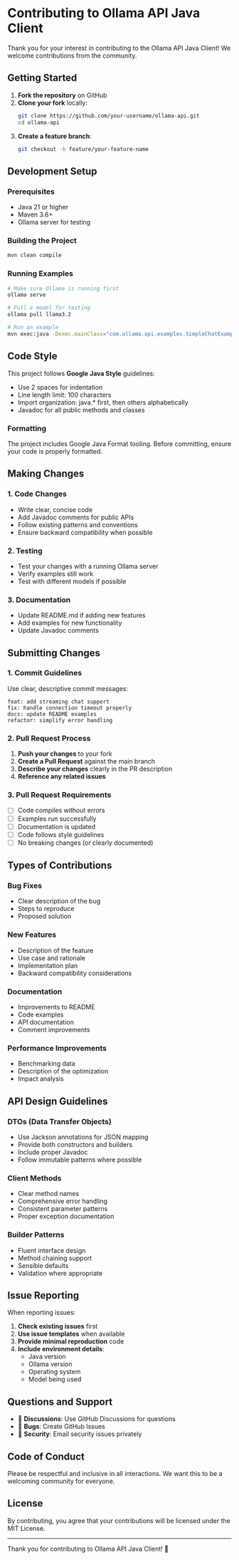 # Contributing to Ollama API Java Client

Thank you for your interest in contributing to the Ollama API Java Client! We welcome contributions from the community.

## Getting Started

1. **Fork the repository** on GitHub
2. **Clone your fork** locally:
   ```bash
   git clone https://github.com/your-username/ollama-api.git
   cd ollama-api
   ```
3. **Create a feature branch**:
   ```bash
   git checkout -b feature/your-feature-name
   ```

## Development Setup

### Prerequisites

- Java 21 or higher
- Maven 3.6+
- Ollama server for testing

### Building the Project

```bash
mvn clean compile
```

### Running Examples

```bash
# Make sure Ollama is running first
ollama serve

# Pull a model for testing
ollama pull llama3.2

# Run an example
mvn exec:java -Dexec.mainClass="com.ollama.api.examples.SimpleChatExample"
```

## Code Style

This project follows **Google Java Style** guidelines:

- Use 2 spaces for indentation
- Line length limit: 100 characters
- Import organization: java.* first, then others alphabetically
- Javadoc for all public methods and classes

### Formatting

The project includes Google Java Format tooling. Before committing, ensure your code is properly formatted.

## Making Changes

### 1. Code Changes

- Write clear, concise code
- Add Javadoc comments for public APIs
- Follow existing patterns and conventions
- Ensure backward compatibility when possible

### 2. Testing

- Test your changes with a running Ollama server
- Verify examples still work
- Test with different models if possible

### 3. Documentation

- Update README.md if adding new features
- Add examples for new functionality
- Update Javadoc comments

## Submitting Changes

### 1. Commit Guidelines

Use clear, descriptive commit messages:

```
feat: add streaming chat support
fix: handle connection timeout properly
docs: update README examples
refactor: simplify error handling
```

### 2. Pull Request Process

1. **Push your changes** to your fork
2. **Create a Pull Request** against the main branch
3. **Describe your changes** clearly in the PR description
4. **Reference any related issues**

### 3. Pull Request Requirements

- [ ] Code compiles without errors
- [ ] Examples run successfully
- [ ] Documentation is updated
- [ ] Code follows style guidelines
- [ ] No breaking changes (or clearly documented)

## Types of Contributions

### Bug Fixes
- Clear description of the bug
- Steps to reproduce
- Proposed solution

### New Features
- Description of the feature
- Use case and rationale
- Implementation plan
- Backward compatibility considerations

### Documentation
- Improvements to README
- Code examples
- API documentation
- Comment improvements

### Performance Improvements
- Benchmarking data
- Description of the optimization
- Impact analysis

## API Design Guidelines

### DTOs (Data Transfer Objects)
- Use Jackson annotations for JSON mapping
- Provide both constructors and builders
- Include proper Javadoc
- Follow immutable patterns where possible

### Client Methods
- Clear method names
- Comprehensive error handling
- Consistent parameter patterns
- Proper exception documentation

### Builder Patterns
- Fluent interface design
- Method chaining support
- Sensible defaults
- Validation where appropriate

## Issue Reporting

When reporting issues:

1. **Check existing issues** first
2. **Use issue templates** when available
3. **Provide minimal reproduction** code
4. **Include environment details**:
   - Java version
   - Ollama version
   - Operating system
   - Model being used

## Questions and Support

- 💬 **Discussions**: Use GitHub Discussions for questions
- 🐛 **Bugs**: Create GitHub Issues
- 📧 **Security**: Email security issues privately

## Code of Conduct

Please be respectful and inclusive in all interactions. We want this to be a welcoming community for everyone.

## License

By contributing, you agree that your contributions will be licensed under the MIT License.

---

Thank you for contributing to Ollama API Java Client! 🎉